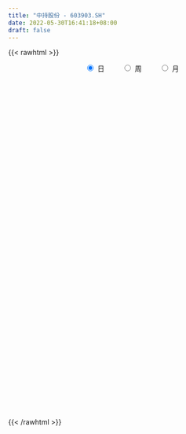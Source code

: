 ```yaml
---
title: "中持股份 - 603903.SH"
date: 2022-05-30T16:41:18+08:00
draft: false
---
```

{{< rawhtml >}}
    <div style="text-align: center">
        <label style="padding: 1rem;"><input style="margin-right: .5rem" type="radio" name="period" value="D" checked onclick="period_change(this)">日</label>
        <label style="padding: 1rem;"><input style="margin-right: .5rem" type="radio" name="period" value="W" onclick="period_change(this)">周</label>
        <label style="padding: 1rem;"><input style="margin-right: .5rem" type="radio" name="period" value="M" onclick="period_change(this)">月</label>
    </div>
    <div id="chart" style="height: 700px;"></div> 
    <script type="text/javascript">
        const D_v = [9207.53,13089.96,6732.33,6945.72,11305.67,10098.74,12946.87,13214.88,11393.89,10295.08,6725.56,8098.32,8955.12,5440.34,44158.42,10919.88,8727.43,13179.09,12297.67,6851.76,7159.1,9607.8,7429.43,8977.08,11947.17,9399.62,8538.52,10993.93,10148.32,9761.52,11796.42,9388.76,9438.44,7916.2,11399.64,10223.96,13930.6,10662.76,14851.08,11914.76,9388.82,11282.74,8836.2,7565.16,17863.66,8911.76,9981.0,10143.28,10356.16,13627.55,9389.44,9061.74,13383.16,9182.84,8426.96,8204.16,9191.19,7994.68,11749.28,25473.06,13537.83,23808.8,13767.44,22604.83,15371.6,12396.44,17949.54,12833.54,15647.27,27785.44,21610.04,16916.47,16921.2,33739.65,31180.46,18868.6,15770.68,12175.36,19235.43,13009.76,13412.84,19903.8,32280.8,25845.92,22219.29,13849.0,15881.27,15413.16,93731.75,42487.91,33180.48,25452.36,28400.52,16451.29,33814.87,26255.12,24136.32,17953.28,13937.33,16875.64,11173.37,9135.32,13061.4,8473.14,18727.84,11367.56,18934.6,32994.38,16471.67,8582.48,11395.08,14351.32,9199.12,6962.96,8184.4,25689.93,16126.67,14211.64,67024.04,90483.59,55187.4,36855.6,32384.72,24838.03,20349.96,16861.08,30221.0,22535.39,42130.06,31335.91,19952.3,57061.32,32698.72,34330.02,19505.84,21667.64,25907.48,11012.92,16043.0,12867.9,13681.0,21377.76,18273.88,38818.24,38001.2,95052.84,59715.16,33220.57,24625.0,32923.75,41366.1,25519.04,14510.27,15294.53,16037.99,34809.07,23084.08,37263.61,36196.37,135490.91,74955.48,43774.91,40685.42,53362.73,34818.84,37253.65,31367.37,55124.88,33122.72,34235.87,36033.6,36722.2,29082.16,21436.98,33840.76,85180.43,75716.3,84720.28,50561.13,58682.8,67698.43,45358.48,74171.8,46435.63,37004.04,54593.27,37246.21,69483.12,43836.44,27976.79,21813.6,33676.76,26063.8,19375.04,28661.64,22822.0,36937.92,42206.23,39569.88,33391.92,32896.32,31259.52,30070.68,20451.96,20648.6,18802.0,13660.2,12019.6,15955.0,17924.6,19013.4,15081.68,18689.12,19566.96,23042.92,15424.96,13480.72,15885.52,12957.46,13549.2,10763.52,14043.44,9582.96,8228.2,9514.04,12260.96,11897.24,23842.76,16019.36,29215.04,18412.36,37923.86,19626.16,17386.0,20522.0,18377.24,21725.77,12730.8,10782.92,11003.4,11711.0,13958.72,9494.6,9756.53,13239.91,35651.61,13094.96,11135.56,29602.28,24131.33]
const D_histogram = [0.0,-0.0139441595,-0.0238230975,-0.0267783327,-0.0264479451,-0.0221070839,-0.0078354021,-0.011509789,-0.001503374,0.0045207648,0.0039192582,0.0048928239,0.0004479508,-0.0008176323,-0.0272724329,-0.0439879789,-0.0491873069,-0.0448820611,-0.0505824696,-0.0507358992,-0.0441235535,-0.0347802041,-0.0241356373,-0.0106449271,0.0071184851,0.0113984013,0.0139520544,0.0101845488,0.0057436515,0.0126258638,0.022386568,0.0212634034,0.0299214477,0.0365299787,0.0439769316,0.0386952445,0.037749529,0.0388468771,0.0436314196,0.039527763,0.0318927138,0.0172663951,0.0047290561,0.0030819714,0.0140835955,0.0177262999,0.0095052744,0.0044684145,-0.0085296423,-0.0309222158,-0.0426425172,-0.05206747,-0.0460392894,-0.0375564015,-0.0310849222,-0.0293334349,-0.0299271294,-0.0204042266,-0.0037167843,0.0197858239,0.0354339016,0.0318561433,0.0418700144,0.0368081226,0.0416237934,0.0401578584,0.0347400536,0.0385373035,0.0427180655,0.0544807996,0.0574914395,0.0572802855,0.0485485228,0.0577976481,0.0642985494,0.05901693,0.054788911,0.0468507966,0.042002026,0.038609869,0.0374968653,0.0186399741,0.0291745347,0.0102872828,0.000729082,-0.0114169285,-0.0257985457,-0.0324723934,0.0126955994,0.0190372599,0.0019438507,0.0042386133,-0.0254786376,-0.0391829614,-0.027364921,-0.0352068232,-0.0567943976,-0.0768019178,-0.0831080368,-0.0943462717,-0.1002135807,-0.0970731032,-0.0978027489,-0.0898479487,-0.0964456037,-0.093729831,-0.083828965,-0.0940032905,-0.1000583337,-0.0921370192,-0.0782135505,-0.0751195605,-0.0615734882,-0.040769669,-0.0234344259,0.011293103,0.0301866772,0.0483074275,0.1223196622,0.1512619416,0.1711531166,0.1686221746,0.1594439558,0.1353680822,0.1137572159,0.0932886167,0.0833308155,0.0630622863,0.0672442725,0.0678717558,0.0545965787,0.0682786687,0.0724571273,0.0619984113,0.0376669411,0.0045535892,-0.0163841819,-0.0342991891,-0.0416441579,-0.042522257,-0.0423949825,-0.0338894848,-0.0294357834,-0.0079045738,0.0085417389,0.0528281574,0.0553245208,0.0422197308,0.0263089539,-0.0014354582,0.0044276675,-0.0053381677,-0.017355882,-0.0192664815,-0.0146980683,0.0045742835,0.0039622928,0.0164372977,0.0179164311,0.0685447356,0.0890944676,0.0958929843,0.085839437,0.0502384812,0.0361145537,0.0042012669,-0.0027371356,-0.0096062194,-0.0128589892,-0.0308760688,-0.0947846955,-0.100289886,-0.1344039557,-0.1422352089,-0.1047784197,-0.0310880489,0.0353554716,0.0675279032,0.064892259,0.0717005046,0.0883749146,0.0833543019,0.0858687059,0.0915020378,0.0788029172,0.0353159958,0.00727805,-0.0421705785,-0.0564019962,-0.0706597212,-0.0725382945,-0.0510778086,-0.0402481423,-0.0480448225,-0.0708269771,-0.0914352032,-0.1125830196,-0.0944132397,-0.1078586225,-0.1516562955,-0.2214092439,-0.2464715339,-0.2435615498,-0.2150583867,-0.1734324661,-0.1349409168,-0.1103349899,-0.099937946,-0.0802568838,-0.0524146877,-0.0463243867,-0.0189817181,0.0062515521,0.0262729675,0.0585108486,0.0576536779,0.0449011726,0.0144100679,0.0139332548,0.0048204614,0.0099068229,-0.0095814606,-0.0089676711,-0.0008714414,-0.0019095041,-0.0207393514,-0.0356464976,-0.091266456,-0.1392864095,-0.1139758863,-0.0992916537,-0.0847912972,-0.07416395,-0.0720957881,-0.0376840318,-0.0064159744,0.0135990539,0.0363296886,0.0543826194,0.0677951661,0.0729743465,0.0846805443,0.0939274979,0.1041251078,0.1237193224,0.1127942893,0.1092212524,0.1095564949,0.1120740957,0.1296120262]
const D_fast = [0.0,-0.0174301994,-0.0332649118,-0.0429147302,-0.0491963289,-0.0503822386,-0.0380694074,-0.0446212415,-0.03499067,-0.02783634,-0.027458032,-0.0252612604,-0.0295941458,-0.0310641369,-0.0643370458,-0.0920495865,-0.1095457412,-0.1164610108,-0.1348070366,-0.1476444411,-0.1520629837,-0.1514146853,-0.1468040278,-0.1359745494,-0.1164315159,-0.1093019995,-0.1032603327,-0.1044817011,-0.1074866855,-0.0974480073,-0.0820906611,-0.0778979749,-0.0617595686,-0.0460185429,-0.0275773571,-0.0231852331,-0.0146935663,-0.003884499,0.0118078985,0.0175861825,0.0179243118,0.0076145919,-0.0037404831,-0.0046170749,0.0099054481,0.0179797274,0.0121350205,0.0082152642,-0.0069152031,-0.0370383305,-0.0594192613,-0.0818610816,-0.0873427234,-0.0882489359,-0.0895486871,-0.0951305585,-0.1032060354,-0.0987841893,-0.083025943,-0.0545768789,-0.0300703258,-0.0256840482,-0.0052026736,-0.0010625347,0.0141590844,0.0227326141,0.0259998227,0.0394313984,0.0542916768,0.0796746109,0.0970581106,0.111167028,0.114572396,0.1382709334,0.1608464719,0.1703190851,0.1797882939,0.1835628786,0.1892146145,0.1954749247,0.2037361373,0.1895392396,0.2073674339,0.1910520028,0.1816760724,0.1666758298,0.1458445762,0.1310526302,0.1793945228,0.1904954983,0.1738880517,0.1772424676,0.1411555574,0.1176554932,0.1226323034,0.1059886953,0.0702025216,0.0309945219,0.0039113938,-0.0309134091,-0.0618341133,-0.0829619116,-0.1081422446,-0.1226494314,-0.1533584875,-0.1740751725,-0.1851315478,-0.2188066959,-0.2498763225,-0.2649892628,-0.2706191817,-0.2863050819,-0.2881523816,-0.2775409797,-0.2660643431,-0.2285135384,-0.2020732949,-0.1718756878,-0.0672835375,-0.0005257727,0.0621536815,0.1017782831,0.1324610533,0.1422272002,0.1490556379,0.1519091928,0.1627840955,0.1582811379,0.1792741923,0.1968696145,0.1972435821,0.2279953393,0.2502880797,0.2553289665,0.2404142315,0.208439277,0.1834054604,0.1569156559,0.1391596477,0.1276509843,0.1171795132,0.1172126397,0.1143073953,0.1338624614,0.1524442088,0.2099376667,0.2262651602,0.2237153029,0.2143817645,0.1862784879,0.1932485305,0.1821481533,0.1657914686,0.1590642487,0.1599581448,0.1803740675,0.18075265,0.1973369793,0.2032952205,0.2710597089,0.3138830578,0.3446548206,0.3560611325,0.333019797,0.327924508,0.2970615378,0.2894388514,0.2801682127,0.2737006957,0.2479645989,0.1603597983,0.1297821363,0.0620670776,0.0186770222,0.0299392065,0.095857565,0.1711399535,0.2201943609,0.2337817814,0.2585151532,0.2972832918,0.3131012546,0.3370828351,0.3655916764,0.3725932851,0.3379353627,0.3117169294,0.2517256562,0.2233937395,0.1914710841,0.1714579372,0.180148971,0.1809166017,0.1611087159,0.120619817,0.0771527901,0.0278592188,0.0224256888,-0.0179843496,-0.0996960965,-0.2248013558,-0.3114815293,-0.3694619327,-0.3947233663,-0.3964555622,-0.3916992421,-0.3946770626,-0.4092645053,-0.4096476641,-0.3949091399,-0.4003999355,-0.3778026964,-0.3510065382,-0.324416881,-0.2775512877,-0.2639950389,-0.265522251,-0.2924108388,-0.2894043382,-0.2973120162,-0.289748949,-0.3116325977,-0.3132607259,-0.3053823566,-0.3068977954,-0.3309124805,-0.3547312511,-0.4331678235,-0.5160093794,-0.5191928277,-0.5293315085,-0.5360289763,-0.5439426166,-0.5598984018,-0.5349076534,-0.5052435896,-0.4818287978,-0.450015741,-0.4183671553,-0.3880058172,-0.36458305,-0.3317067163,-0.2989778882,-0.2627490014,-0.2122249561,-0.1949514169,-0.1712191407,-0.1434947745,-0.1129586497,-0.0630177127]
const D_slow = [0.0,-0.0034860399,-0.0094418143,-0.0161363975,-0.0227483837,-0.0282751547,-0.0302340053,-0.0331114525,-0.033487296,-0.0323571048,-0.0313772902,-0.0301540843,-0.0300420966,-0.0302465047,-0.0370646129,-0.0480616076,-0.0603584343,-0.0715789496,-0.084224567,-0.0969085418,-0.1079394302,-0.1166344812,-0.1226683905,-0.1253296223,-0.123550001,-0.1207004007,-0.1172123871,-0.1146662499,-0.113230337,-0.1100738711,-0.1044772291,-0.0991613783,-0.0916810163,-0.0825485216,-0.0715542887,-0.0618804776,-0.0524430953,-0.0427313761,-0.0318235212,-0.0219415804,-0.013968402,-0.0096518032,-0.0084695392,-0.0076990463,-0.0041781474,0.0002534275,0.0026297461,0.0037468498,0.0016144392,-0.0061161148,-0.0167767441,-0.0297936116,-0.0413034339,-0.0506925343,-0.0584637649,-0.0657971236,-0.073278906,-0.0783799626,-0.0793091587,-0.0743627027,-0.0655042273,-0.0575401915,-0.0470726879,-0.0378706573,-0.027464709,-0.0174252443,-0.0087402309,0.0008940949,0.0115736113,0.0251938112,0.0395666711,0.0538867425,0.0660238732,0.0804732852,0.0965479226,0.1113021551,0.1249993828,0.136712082,0.1472125885,0.1568650557,0.166239272,0.1708992656,0.1781928992,0.1807647199,0.1809469904,0.1780927583,0.1716431219,0.1635250235,0.1666989234,0.1714582384,0.171944201,0.1730038544,0.166634195,0.1568384546,0.1499972244,0.1411955186,0.1269969192,0.1077964397,0.0870194305,0.0634328626,0.0383794674,0.0141111916,-0.0103394956,-0.0328014828,-0.0569128837,-0.0803453415,-0.1013025827,-0.1248034054,-0.1498179888,-0.1728522436,-0.1924056312,-0.2111855214,-0.2265788934,-0.2367713107,-0.2426299171,-0.2398066414,-0.2322599721,-0.2201831152,-0.1896031997,-0.1517877143,-0.1089994351,-0.0668438915,-0.0269829025,0.006859118,0.035298422,0.0586205762,0.07945328,0.0952188516,0.1120299197,0.1289978587,0.1426470034,0.1597166705,0.1778309524,0.1933305552,0.2027472905,0.2038856878,0.1997896423,0.191214845,0.1808038055,0.1701732413,0.1595744957,0.1511021245,0.1437431786,0.1417670352,0.1439024699,0.1571095093,0.1709406394,0.1814955721,0.1880728106,0.1877139461,0.188820863,0.187486321,0.1831473505,0.1783307302,0.1746562131,0.175799784,0.1767903572,0.1808996816,0.1853787894,0.2025149733,0.2247885902,0.2487618363,0.2702216955,0.2827813158,0.2918099542,0.292860271,0.2921759871,0.2897744322,0.2865596849,0.2788406677,0.2551444938,0.2300720223,0.1964710334,0.1609122312,0.1347176262,0.126945614,0.1357844819,0.1526664577,0.1688895224,0.1868146486,0.2089083772,0.2297469527,0.2512141292,0.2740896386,0.2937903679,0.3026193669,0.3044388794,0.2938962347,0.2797957357,0.2621308054,0.2439962317,0.2312267796,0.221164744,0.2091535384,0.1914467941,0.1685879933,0.1404422384,0.1168389285,0.0898742729,0.051960199,-0.003392112,-0.0650099954,-0.1259003829,-0.1796649796,-0.2230230961,-0.2567583253,-0.2843420728,-0.3093265593,-0.3293907802,-0.3424944522,-0.3540755488,-0.3588209783,-0.3572580903,-0.3506898484,-0.3360621363,-0.3216487168,-0.3104234237,-0.3068209067,-0.303337593,-0.3021324776,-0.2996557719,-0.3020511371,-0.3042930548,-0.3045109152,-0.3049882912,-0.3101731291,-0.3190847535,-0.3419013675,-0.3767229699,-0.4052169414,-0.4300398548,-0.4512376791,-0.4697786666,-0.4878026137,-0.4972236216,-0.4988276152,-0.4954278517,-0.4863454296,-0.4727497747,-0.4558009832,-0.4375573966,-0.4163872605,-0.3929053861,-0.3668741091,-0.3359442785,-0.3077457062,-0.2804403931,-0.2530512694,-0.2250327454,-0.1926297389]
const D_data = [['2021-05-19', 10.3668, 10.4165, 10.2973, 10.5356],['2021-05-20', 10.4165, 10.198, 10.1384, 10.4165],['2021-05-21', 10.2079, 10.1682, 10.1484, 10.2675],['2021-05-24', 10.2179, 10.198, 10.1682, 10.2874],['2021-05-25', 10.2576, 10.2079, 10.1484, 10.2576],['2021-05-26', 10.2874, 10.2477, 10.198, 10.2973],['2021-05-27', 10.2278, 10.4065, 10.2278, 10.4065],['2021-05-28', 10.4065, 10.198, 10.1881, 10.4363],['2021-05-31', 10.2477, 10.3767, 10.1682, 10.4065],['2021-06-01', 10.3767, 10.3668, 10.2874, 10.3966],['2021-06-02', 10.4065, 10.2973, 10.2874, 10.4065],['2021-06-03', 10.2774, 10.3172, 10.2774, 10.4165],['2021-06-04', 10.2973, 10.2377, 10.198, 10.3172],['2021-06-07', 10.2278, 10.2576, 10.1781, 10.2774],['2021-06-08', 10.0987, 9.8505, 9.7015, 10.1682],['2021-06-09', 9.8306, 9.8207, 9.7313, 9.8902],['2021-06-10', 9.8703, 9.8604, 9.8207, 9.9001],['2021-06-11', 9.8703, 9.9299, 9.8306, 9.9696],['2021-06-15', 9.9895, 9.7512, 9.7114, 9.9895],['2021-06-16', 9.7809, 9.7512, 9.6916, 9.8107],['2021-06-17', 9.7512, 9.8008, 9.7512, 9.9001],['2021-06-18', 9.8107, 9.8306, 9.7412, 9.8505],['2021-06-21', 9.8306, 9.8604, 9.7512, 9.8703],['2021-06-22', 9.8306, 9.9299, 9.8207, 9.9498],['2021-06-23', 9.9696, 10.0491, 9.9398, 10.0987],['2021-06-24', 10.0491, 9.9299, 9.9001, 10.0491],['2021-06-25', 9.9398, 9.92, 9.8802, 9.9795],['2021-06-28', 9.9498, 9.8306, 9.8207, 9.9795],['2021-06-29', 9.91, 9.79, 9.79, 9.93],['2021-06-30', 9.8, 9.93, 9.72, 9.97],['2021-07-01', 9.98, 10.01, 9.86, 10.05],['2021-07-02', 10.09, 9.9, 9.89, 10.09],['2021-07-05', 9.99, 10.05, 9.91, 10.05],['2021-07-06', 9.97, 10.08, 9.97, 10.09],['2021-07-07', 10.01, 10.15, 10.01, 10.16],['2021-07-08', 10.15, 10.02, 10.02, 10.21],['2021-07-09', 9.94, 10.08, 9.94, 10.1],['2021-07-12', 10.13, 10.13, 10.08, 10.27],['2021-07-13', 10.11, 10.22, 10.09, 10.25],['2021-07-14', 10.14, 10.14, 10.1, 10.28],['2021-07-15', 10.24, 10.09, 10.04, 10.24],['2021-07-16', 10.14, 9.96, 9.94, 10.14],['2021-07-19', 10.02, 9.92, 9.86, 10.02],['2021-07-20', 9.86, 10.02, 9.85, 10.06],['2021-07-21', 10.09, 10.21, 10.05, 10.24],['2021-07-22', 10.21, 10.17, 10.09, 10.21],['2021-07-23', 10.14, 10.02, 10.02, 10.18],['2021-07-26', 10.01, 10.03, 9.86, 10.14],['2021-07-27', 9.95, 9.88, 9.86, 10.07],['2021-07-28', 9.82, 9.65, 9.44, 9.89],['2021-07-29', 9.63, 9.66, 9.63, 9.76],['2021-07-30', 9.6, 9.59, 9.52, 9.69],['2021-08-02', 9.6, 9.73, 9.52, 9.79],['2021-08-03', 9.85, 9.76, 9.73, 9.89],['2021-08-04', 9.7, 9.74, 9.7, 9.81],['2021-08-05', 9.75, 9.67, 9.65, 9.77],['2021-08-06', 9.66, 9.61, 9.54, 9.71],['2021-08-09', 9.55, 9.73, 9.55, 9.75],['2021-08-10', 9.73, 9.87, 9.72, 9.87],['2021-08-11', 9.97, 10.06, 9.96, 10.19],['2021-08-12', 10.12, 10.08, 10.01, 10.15],['2021-08-13', 10.02, 9.89, 9.82, 10.11],['2021-08-16', 9.88, 10.1, 9.81, 10.12],['2021-08-17', 10.1, 9.95, 9.9, 10.17],['2021-08-18', 9.95, 10.1, 9.93, 10.1],['2021-08-19', 10.1, 10.06, 10.03, 10.19],['2021-08-20', 9.96, 10.02, 9.9, 10.14],['2021-08-23', 10.01, 10.16, 10.01, 10.22],['2021-08-24', 10.19, 10.22, 10.14, 10.26],['2021-08-25', 10.25, 10.4, 10.13, 10.43],['2021-08-26', 10.5, 10.38, 10.32, 10.51],['2021-08-27', 10.48, 10.4, 10.32, 10.48],['2021-08-30', 10.4, 10.32, 10.26, 10.44],['2021-08-31', 10.48, 10.6, 10.4, 10.68],['2021-09-01', 10.63, 10.67, 10.49, 10.75],['2021-09-02', 10.63, 10.59, 10.53, 10.69],['2021-09-03', 10.59, 10.64, 10.56, 10.78],['2021-09-06', 10.59, 10.62, 10.52, 10.75],['2021-09-07', 10.59, 10.68, 10.57, 10.76],['2021-09-08', 10.75, 10.73, 10.65, 10.75],['2021-09-09', 10.71, 10.8, 10.69, 10.82],['2021-09-10', 10.83, 10.57, 10.57, 10.89],['2021-09-13', 10.64, 10.96, 10.57, 11.0],['2021-09-14', 10.86, 10.61, 10.61, 10.97],['2021-09-15', 10.61, 10.68, 10.5, 10.76],['2021-09-16', 10.73, 10.61, 10.59, 10.85],['2021-09-17', 10.55, 10.52, 10.41, 10.69],['2021-09-22', 10.38, 10.56, 10.38, 10.57],['2021-09-23', 10.57, 11.33, 10.57, 11.5],['2021-09-24', 11.27, 11.02, 10.91, 11.33],['2021-09-27', 11.02, 10.73, 10.63, 11.2],['2021-09-28', 10.7, 10.96, 10.64, 11.02],['2021-09-29', 10.83, 10.5, 10.5, 10.9],['2021-09-30', 10.51, 10.58, 10.51, 10.7],['2021-10-08', 10.71, 10.89, 10.71, 11.1],['2021-10-11', 10.83, 10.65, 10.55, 10.93],['2021-10-12', 10.57, 10.38, 10.25, 10.66],['2021-10-13', 10.39, 10.25, 10.14, 10.43],['2021-10-14', 10.25, 10.3, 10.09, 10.4],['2021-10-15', 10.33, 10.13, 10.1, 10.36],['2021-10-18', 10.1, 10.08, 9.93, 10.13],['2021-10-19', 10.02, 10.11, 9.98, 10.12],['2021-10-20', 10.11, 9.99, 9.96, 10.15],['2021-10-21', 10.07, 10.04, 9.93, 10.07],['2021-10-22', 9.97, 9.78, 9.78, 10.01],['2021-10-25', 9.89, 9.8, 9.75, 9.92],['2021-10-26', 9.73, 9.84, 9.67, 9.87],['2021-10-27', 9.76, 9.5, 9.45, 9.78],['2021-10-28', 9.33, 9.41, 9.33, 9.58],['2021-10-29', 9.48, 9.49, 9.41, 9.57],['2021-11-01', 9.5, 9.53, 9.5, 9.62],['2021-11-02', 9.58, 9.35, 9.26, 9.58],['2021-11-03', 9.35, 9.44, 9.35, 9.5],['2021-11-04', 9.5, 9.55, 9.44, 9.55],['2021-11-05', 9.53, 9.55, 9.5, 9.63],['2021-11-08', 9.58, 9.87, 9.58, 10.09],['2021-11-09', 9.91, 9.8, 9.8, 9.99],['2021-11-10', 9.78, 9.89, 9.74, 9.9],['2021-11-11', 10.1, 10.88, 10.01, 10.88],['2021-11-12', 10.41, 10.68, 10.31, 10.82],['2021-11-15', 10.46, 10.81, 10.42, 10.83],['2021-11-16', 10.83, 10.7, 10.57, 10.83],['2021-11-17', 10.58, 10.71, 10.49, 10.78],['2021-11-18', 10.69, 10.55, 10.52, 10.8],['2021-11-19', 10.56, 10.56, 10.44, 10.62],['2021-11-22', 10.57, 10.55, 10.41, 10.59],['2021-11-23', 10.56, 10.68, 10.4, 10.79],['2021-11-24', 10.77, 10.54, 10.45, 10.77],['2021-11-25', 10.48, 10.87, 10.47, 10.91],['2021-11-26', 10.77, 10.91, 10.65, 10.94],['2021-11-29', 10.78, 10.77, 10.61, 10.91],['2021-11-30', 10.89, 11.18, 10.81, 11.2],['2021-12-01', 11.17, 11.19, 11.02, 11.27],['2021-12-02', 11.1, 11.07, 10.88, 11.18],['2021-12-03', 11.1, 10.87, 10.86, 11.12],['2021-12-06', 10.88, 10.65, 10.6, 10.94],['2021-12-07', 10.65, 10.68, 10.56, 10.85],['2021-12-08', 10.73, 10.62, 10.59, 10.77],['2021-12-09', 10.68, 10.68, 10.63, 10.82],['2021-12-10', 10.62, 10.73, 10.6, 10.73],['2021-12-13', 10.73, 10.73, 10.69, 10.81],['2021-12-14', 10.73, 10.85, 10.61, 10.9],['2021-12-15', 10.81, 10.83, 10.77, 10.94],['2021-12-16', 10.83, 11.12, 10.81, 11.25],['2021-12-17', 11.1, 11.18, 10.93, 11.36],['2021-12-20', 11.18, 11.74, 11.07, 11.79],['2021-12-21', 11.63, 11.41, 11.3, 11.66],['2021-12-22', 11.42, 11.25, 11.22, 11.43],['2021-12-23', 11.2, 11.19, 11.09, 11.31],['2021-12-24', 11.21, 10.96, 10.96, 11.4],['2021-12-27', 10.93, 11.35, 10.87, 11.42],['2021-12-28', 11.45, 11.17, 11.1, 11.5],['2021-12-29', 11.1, 11.1, 11.04, 11.23],['2021-12-30', 11.2, 11.2, 11.05, 11.27],['2021-12-31', 11.22, 11.3, 11.14, 11.35],['2022-01-04', 11.39, 11.57, 11.3, 11.6],['2022-01-05', 11.63, 11.4, 11.3, 11.68],['2022-01-06', 11.38, 11.63, 11.28, 11.79],['2022-01-07', 11.73, 11.57, 11.52, 11.84],['2022-01-10', 11.7, 12.39, 11.7, 12.73],['2022-01-11', 12.31, 12.3, 12.16, 12.55],['2022-01-12', 12.23, 12.31, 12.2, 12.46],['2022-01-13', 12.21, 12.2, 12.14, 12.72],['2022-01-14', 12.16, 11.85, 11.82, 12.3],['2022-01-17', 11.9, 12.06, 11.82, 12.25],['2022-01-18', 12.23, 11.77, 11.69, 12.3],['2022-01-19', 11.83, 12.02, 11.8, 12.18],['2022-01-20', 11.92, 12.02, 11.84, 12.34],['2022-01-21', 12.04, 12.07, 11.65, 12.14],['2022-01-24', 12.06, 11.85, 11.56, 12.08],['2022-01-25', 11.71, 11.04, 11.04, 11.75],['2022-01-26', 11.1, 11.54, 11.04, 11.64],['2022-01-27', 11.62, 11.01, 10.94, 11.62],['2022-01-28', 11.06, 11.14, 10.98, 11.47],['2022-02-07', 11.36, 11.71, 11.21, 11.95],['2022-02-08', 11.72, 12.43, 11.65, 12.88],['2022-02-09', 12.43, 12.74, 12.28, 13.1],['2022-02-10', 12.98, 12.64, 12.49, 13.14],['2022-02-11', 12.69, 12.36, 12.3, 12.71],['2022-02-14', 12.5, 12.57, 12.39, 12.82],['2022-02-15', 12.71, 12.85, 12.44, 13.11],['2022-02-16', 12.9, 12.71, 12.51, 12.96],['2022-02-17', 12.82, 12.9, 12.69, 13.29],['2022-02-18', 12.65, 13.07, 12.58, 13.09],['2022-02-21', 12.98, 12.93, 12.76, 13.02],['2022-02-22', 12.76, 12.48, 12.41, 12.81],['2022-02-23', 12.56, 12.54, 12.29, 12.67],['2022-02-24', 12.69, 12.09, 11.99, 12.93],['2022-02-25', 12.17, 12.36, 12.1, 12.46],['2022-02-28', 12.47, 12.27, 11.92, 12.48],['2022-03-01', 12.32, 12.36, 12.2, 12.44],['2022-03-02', 12.36, 12.69, 12.12, 12.73],['2022-03-03', 12.63, 12.64, 12.5, 12.75],['2022-03-04', 12.62, 12.41, 12.37, 12.62],['2022-03-07', 12.34, 12.12, 12.01, 12.53],['2022-03-08', 12.02, 11.99, 11.89, 12.24],['2022-03-09', 12.04, 11.81, 11.32, 12.15],['2022-03-10', 11.91, 12.23, 11.85, 12.42],['2022-03-11', 12.15, 11.78, 11.51, 12.15],['2022-03-14', 11.7, 11.15, 11.13, 11.7],['2022-03-15', 11.05, 10.37, 10.34, 11.22],['2022-03-16', 10.5, 10.48, 10.03, 10.67],['2022-03-17', 10.58, 10.56, 10.41, 10.73],['2022-03-18', 10.45, 10.76, 10.44, 10.85],['2022-03-21', 10.76, 10.93, 10.72, 10.97],['2022-03-22', 11.02, 10.95, 10.78, 11.04],['2022-03-23', 10.97, 10.81, 10.78, 11.0],['2022-03-24', 10.78, 10.6, 10.6, 10.82],['2022-03-25', 10.6, 10.68, 10.57, 10.88],['2022-03-28', 10.76, 10.81, 10.5, 10.99],['2022-03-29', 10.92, 10.54, 10.5, 10.96],['2022-03-30', 10.6, 10.82, 10.6, 10.82],['2022-03-31', 10.81, 10.88, 10.75, 10.99],['2022-04-01', 10.96, 10.9, 10.74, 10.96],['2022-04-06', 10.8, 11.18, 10.75, 11.2],['2022-04-07', 11.12, 10.85, 10.83, 11.15],['2022-04-08', 10.92, 10.66, 10.62, 10.94],['2022-04-11', 10.61, 10.3, 10.29, 10.72],['2022-04-12', 10.33, 10.56, 10.22, 10.6],['2022-04-13', 10.57, 10.39, 10.34, 10.58],['2022-04-14', 10.39, 10.52, 10.39, 10.58],['2022-04-15', 10.51, 10.13, 10.13, 10.52],['2022-04-18', 10.1, 10.28, 9.95, 10.3],['2022-04-19', 10.21, 10.35, 10.2, 10.45],['2022-04-20', 10.4, 10.21, 10.14, 10.43],['2022-04-21', 10.21, 9.88, 9.8, 10.23],['2022-04-22', 9.8, 9.77, 9.66, 9.94],['2022-04-25', 9.65, 8.97, 8.96, 9.85],['2022-04-26', 9.2, 8.64, 8.6, 9.2],['2022-04-27', 8.48, 9.34, 8.48, 9.45],['2022-04-28', 9.34, 9.17, 9.1, 9.51],['2022-04-29', 9.01, 9.11, 8.83, 9.17],['2022-05-05', 9.09, 9.0, 8.88, 9.14],['2022-05-06', 8.77, 8.8, 8.67, 8.88],['2022-05-09', 8.85, 9.19, 8.71, 9.24],['2022-05-10', 9.09, 9.24, 8.96, 9.24],['2022-05-11', 9.28, 9.17, 9.16, 9.38],['2022-05-12', 9.0, 9.27, 9.0, 9.34],['2022-05-13', 9.28, 9.29, 9.22, 9.48],['2022-05-16', 9.28, 9.3, 9.21, 9.45],['2022-05-17', 9.29, 9.24, 9.1, 9.39],['2022-05-18', 9.29, 9.37, 9.01, 9.48],['2022-05-19', 9.25, 9.41, 9.2, 9.44],['2022-05-20', 9.48, 9.5, 9.39, 9.59],['2022-05-23', 9.54, 9.74, 9.48, 9.78],['2022-05-24', 9.75, 9.43, 9.42, 9.85],['2022-05-25', 9.46, 9.53, 9.45, 9.63],['2022-05-26', 9.53, 9.62, 9.43, 9.63],['2022-05-27', 9.88, 9.71, 9.64, 10.23],['2022-05-30', 9.81, 10.02, 9.73, 10.02]]
const W_v = [126357.14,135347.08,223810.68,251592.09,260747.01,174906.79,301541.37,221987.45,224903.67,172356.63,83360.63,107630.2,296426.8199999999,157493.48,103612.49,84028.48,95399.33,63852.65,88188.83,55846.37,59250.01,45935.49,141061.91,129251.7,79812.91,64090.49,55808.02,61664.46,44090.76,45551.27,57406.53,96779.98,144041.5,93955.51,64844.31,126886.01,63701.84,117228.82,49714.37,43429.2,36882.16,63862.15,62786.84,259512.16,96956.06,42015.41,47085.54,35776.49,32787.48,51578.77,48627.98,47927.19,118274.63,50386.17,38273.91,41486.09,36223.72,32467.0,23308.88,21486.45,24054.99,23509.98,47088.98,49470.0,72139.44,53950.53,45640.14,103963.95,148114.43,50942.54,95250.27,178320.75,162524.03,63862.15,42960.88,65743.27,69026.12,78839.49,75139.64,77581.43,104513.71,145396.19,176277.27,153596.66,184306.78,128788.71,135036.46,87378.58,160650.35,112675.14,32267.32,56248.05,55466.82,33323.43,40152.58,57171.9,56587.13,89537.67,113230.02,595989.49,167260.79,119050.65,84360.66,72107.61,122499.16,85639.15,95719.0,81089.88,154920.84,223718.69,243332.18,186653.58,15422.6,95047.8,211547.93,154538.6,87425.95,52773.9,52142.83,45482.38,54709.66,55326.87,52729.61,84234.16,74512.48,59258.56,100839.63,167249.7,62879.06,104093.86,86826.78,109183.8,160618.86,184591.28,128483.06,97358.86,72383.58,51089.71,50036.2,127344.8,219543.54,243403.7,229656.06,246218.76,238714.34,180107.55,163127.13,221944.0,372265.97,223709.33,217568.47,343583.53,472438.0,345625.7,158996.14,265722.79,200533.69,133327.72,239786.38,148135.29,128287.48,71554.05,67448.08,29870.14,11740.96,76759.47,68535.65,57388.48,62117.76,133220.73,101549.6,109313.72,165543.72,117134.72,66626.04,109377.04,84579.17,115343.52,102036.02,76192.73,50200.76,47953.72,29012.73,27634.8,64166.74,113458.6,72366.37,116935.49,242866.1,293071.14,94504.71,87729.06,84306.05,59638.68,29263.13,71091.5,49358.06,54511.88,45467.97,82425.16,35916.33,46291.82,52088.95,52908.84,58100.16,53157.78,52578.17,48388.31,82563.65,82089.85,94792.76,116480.59,77737.19,110076.28,151632.82,103484.65,33814.87,99157.69,60571.07,88350.69,50092.88,213535.87,169615.71,143083.44,163548.2,87498.94,130152.08,245537.32,112727.93,131353.13,348269.45,191687.46,157510.81,330018.9,292347.14,242163.08,128905.99,170197.67,148070.4,81085.4,90275.76,51948.6,67199.14,51483.4,125413.38,37012.16,84138.73,55924.25,102724.32,24131.33]
const W_histogram = [0.0,-0.0230317949,0.124695657,0.1756499254,0.3218597527,0.3293714443,0.4372142408,0.4288702688,0.4568906951,0.2979008627,0.1956928973,0.2312383308,0.1603983543,0.1004395935,-0.0566283498,-0.134084291,-0.326181209,-0.4344022483,-0.4737965007,-0.5446363811,-0.532347359,-0.525925578,-0.428909305,-0.3243246667,-0.2462877697,-0.2060144961,-0.1827369313,-0.3775636786,-0.6420394447,-0.7112379415,-0.602892843,-0.4892913473,-0.2774371651,-0.1808142542,-0.2154417417,-0.052695749,0.0257463005,0.0519702354,0.0676480683,0.0798942971,0.1195555716,0.1810875532,0.2466075035,0.31076432,0.19444562,0.1079792673,0.0278284529,-0.0961987985,-0.1097841003,-0.1038808956,-0.0556687531,0.0083139817,0.0730328897,0.0194759683,-0.0092009983,-0.0647170332,-0.0608433427,-0.0634418505,-0.0505687846,-0.0333698587,-0.0152487538,0.0169771091,-0.0896737539,-0.2185369384,-0.2693638795,-0.2484279705,-0.2366314671,-0.1350244215,-0.0633205977,-0.0348296589,0.0453681623,0.1097225069,0.0918550201,0.0700219346,0.0649783633,0.0808426899,0.0856937965,0.132925519,0.1218019463,0.1498084798,0.1928350029,0.2618281404,0.2864109046,0.3023977322,0.3903928166,0.4057250882,0.4315402296,0.3970948598,0.3812885968,0.3046085099,0.1998448491,0.0834726106,-0.015975343,-0.0960367289,-0.1284136595,-0.2023798589,-0.2262096402,-0.1623051545,-0.0416106395,0.0404042058,0.0324551653,0.0333893254,-0.0089266454,-0.0580774697,-0.0695745921,-0.0954854434,-0.079261914,-0.0900508621,-0.0295186358,0.0288633921,0.0913421617,0.0794128403,0.061412491,0.0850574133,0.1261536382,0.1040469946,0.0676069423,0.0469262676,-0.0043810554,-0.0302439997,-0.0405466113,-0.032792931,-0.024424006,0.006941001,0.0271597662,0.058211562,0.0771577863,0.0828418953,0.0571736211,0.0144288599,-0.0255410484,-0.0237424474,-0.036385978,0.0166160776,0.0042371026,-0.0178241609,-0.0186045038,-0.0379740078,-0.0318167808,0.0130769742,0.0726618102,0.1566471802,0.2556785585,0.3687303403,0.3719881383,0.3716852229,0.3412669471,0.2936959176,0.3760718521,0.3223481782,0.2900114079,0.3415536867,0.2892566776,0.1594899713,0.080128684,0.0540858493,0.0044001059,-0.0442039915,-0.0413182865,-0.0790966436,-0.1693472929,-0.2049872713,-0.2572995203,-0.2660297594,-0.254624892,-0.2426532617,-0.2525775504,-0.2637256374,-0.2453097651,-0.1815135317,-0.1467110316,-0.1220560487,-0.0547234036,-0.0755675572,-0.111134529,-0.1645777404,-0.143034728,-0.17288509,-0.1563120549,-0.1384043954,-0.1532389584,-0.1766899937,-0.1563845984,-0.0979573139,-0.0501546463,0.0038048842,0.0334313395,0.0785006768,0.1376766743,0.1674277302,0.1520780205,0.1374381792,0.0958091457,0.0379641141,-0.0137930038,-0.0101883372,-0.0347952449,-0.0452935004,-0.0456633622,-0.0617381163,-0.0733670311,-0.0693901614,-0.0626638607,-0.0416605172,-0.0318599764,-0.0180351009,-0.0336421229,-0.0380837162,-0.0186148064,0.0052899284,0.0466641859,0.0877782648,0.1065904605,0.1114715137,0.1422105727,0.1272328058,0.1319590361,0.0802019316,0.0217378058,-0.03408585,-0.0629142711,-0.004883074,0.0247870075,0.0650633439,0.0848389419,0.0841532732,0.1081394421,0.1033277399,0.1162207142,0.1348026388,0.1563071261,0.1743308031,0.115440296,0.1483734716,0.2042483593,0.1804870079,0.1561468721,0.0889680137,-0.0266313642,-0.106470573,-0.1403227302,-0.17261281,-0.2203448134,-0.2639021117,-0.321103253,-0.3607894708,-0.3355408136,-0.2880199915,-0.2283740721,-0.1573528372]
const W_fast = [0.0,-0.0287897436,0.1501116225,0.2449783723,0.4716531378,0.5615076904,0.7786540471,0.8775276423,1.0197707424,0.9352561256,0.8819713846,0.9753264008,0.9445860129,0.9097371505,0.7385121198,0.6275351057,0.3538928856,0.1370712842,-0.0207720934,-0.227771069,-0.3485688868,-0.4736285003,-0.4838395536,-0.4603360819,-0.4438711274,-0.4551014778,-0.4775081457,-0.7667258127,-1.1917114399,-1.4387194221,-1.4810975344,-1.4898188755,-1.3473239846,-1.2959046372,-1.3843925601,-1.2348205047,-1.14994188,-1.1107253863,-1.0781355363,-1.0459157333,-0.9763655658,-0.869561696,-0.7423898698,-0.6005419733,-0.6682492683,-0.7277208041,-0.8009145054,-0.9489914564,-0.9900227832,-1.0100898024,-0.9757948482,-0.909733618,-0.8267564876,-0.8754444169,-0.9064216331,-0.9781169263,-0.9894540714,-1.0079130418,-1.007682172,-0.9988257108,-0.9845167944,-0.9480466542,-1.0771159557,-1.2606133748,-1.3787812858,-1.4199523694,-1.4673137328,-1.3994627926,-1.3435891182,-1.3238055941,-1.2322657323,-1.140480761,-1.1353844928,-1.1397120947,-1.1285110751,-1.0924360761,-1.0661615204,-0.9856984181,-0.9663715042,-0.9009128507,-0.809677577,-0.6752274043,-0.579041914,-0.4874556534,-0.3018623648,-0.1850988212,-0.0513986223,0.0134297229,0.092945609,0.0924176496,0.0376152011,-0.0578888848,-0.1613306742,-0.2654012422,-0.3298815877,-0.4544427519,-0.5348249432,-0.5114967462,-0.401204891,-0.3090889943,-0.3089242434,-0.299642752,-0.3441903841,-0.4078605758,-0.4367513462,-0.4865335584,-0.4901255075,-0.5234271712,-0.4702746038,-0.4046767278,-0.3193624179,-0.3114385292,-0.3140857558,-0.2691764802,-0.1965418457,-0.1926367406,-0.2121750573,-0.2211241652,-0.2735267521,-0.3069506962,-0.3273899607,-0.3278345131,-0.3255715897,-0.2924713324,-0.2654626256,-0.2198579393,-0.1816222685,-0.1552276857,-0.1666025546,-0.2057401008,-0.2520952712,-0.256232282,-0.2779723072,-0.2208162322,-0.2321359315,-0.2586532352,-0.264084704,-0.2929477101,-0.2947446782,-0.2465816797,-0.1688313911,-0.045684226,0.1172667919,0.3225011588,0.4187559914,0.5113743817,0.5662728427,0.5921257926,0.7685196901,0.7953830607,0.8355491424,0.9724798429,0.9924970032,0.9026027898,0.8432736734,0.830752301,0.7821665842,0.7225114888,0.7150676222,0.6575151043,0.5249276317,0.4380408355,0.3214037065,0.2461660275,0.1939146719,0.1452229867,0.0721543105,-0.0049251858,-0.0478367549,-0.0294189044,-0.0312941622,-0.0371531915,0.0164986027,-0.0232374402,-0.0865880442,-0.1811756907,-0.1953913603,-0.2684629948,-0.2909679734,-0.3076614128,-0.3608057154,-0.4284292491,-0.4472200034,-0.4132820474,-0.3780180414,-0.3231072898,-0.2851229996,-0.2204284931,-0.1268333271,-0.0552253386,-0.0325555432,-0.0128358397,-0.0305125867,-0.0788665898,-0.1340719587,-0.1330143764,-0.1663200953,-0.1881417259,-0.1999274282,-0.2314367115,-0.261407384,-0.2747780546,-0.2837177191,-0.2731295049,-0.2712939582,-0.261977858,-0.2859954107,-0.299957933,-0.2851427248,-0.2599155079,-0.2068752039,-0.1438165588,-0.0983567479,-0.0656078164,0.0006838858,0.0175143204,0.0552303097,0.023523688,-0.0295059863,-0.0938511046,-0.1384080934,-0.0815976649,-0.0457308315,0.0108113409,0.0517966744,0.0721493239,0.1231703534,0.1441905861,0.186138739,0.2384213233,0.2990025922,0.3606089699,0.3305785368,0.4006050803,0.5075420579,0.5289024585,0.5435990406,0.4986621857,0.3764049667,0.2699481147,0.2010152748,0.1255719927,0.0227537859,-0.0867790403,-0.2242559949,-0.3541395804,-0.4127761266,-0.4372603023,-0.4347079009,-0.4030248754]
const W_slow = [0.0,-0.0057579487,0.0254159655,0.0693284469,0.1497933851,0.2321362461,0.3414398063,0.4486573735,0.5628800473,0.637355263,0.6862784873,0.74408807,0.7841876586,0.809297557,0.7951404695,0.7616193968,0.6800740945,0.5714735325,0.4530244073,0.316865312,0.1837784723,0.0522970778,-0.0549302485,-0.1360114152,-0.1975833576,-0.2490869816,-0.2947712145,-0.3891621341,-0.5496719953,-0.7274814806,-0.8782046914,-1.0005275282,-1.0698868195,-1.115090383,-1.1689508184,-1.1821247557,-1.1756881806,-1.1626956217,-1.1457836046,-1.1258100304,-1.0959211374,-1.0506492492,-0.9889973733,-0.9113062933,-0.8626948883,-0.8357000715,-0.8287429582,-0.8527926579,-0.8802386829,-0.9062089068,-0.9201260951,-0.9180475997,-0.8997893773,-0.8949203852,-0.8972206348,-0.9133998931,-0.9286107287,-0.9444711914,-0.9571133875,-0.9654558522,-0.9692680406,-0.9650237633,-0.9874422018,-1.0420764364,-1.1094174063,-1.1715243989,-1.2306822657,-1.2644383711,-1.2802685205,-1.2889759352,-1.2776338946,-1.2502032679,-1.2272395129,-1.2097340292,-1.1934894384,-1.173278766,-1.1518553168,-1.1186239371,-1.0881734505,-1.0507213305,-1.0025125798,-0.9370555447,-0.8654528186,-0.7898533855,-0.6922551814,-0.5908239093,-0.4829388519,-0.383665137,-0.2883429878,-0.2121908603,-0.162229648,-0.1413614954,-0.1453553311,-0.1693645134,-0.2014679282,-0.252062893,-0.308615303,-0.3491915916,-0.3595942515,-0.3494932001,-0.3413794087,-0.3330320774,-0.3352637387,-0.3497831062,-0.3671767542,-0.391048115,-0.4108635935,-0.4333763091,-0.440755968,-0.43354012,-0.4107045795,-0.3908513695,-0.3754982467,-0.3542338934,-0.3226954839,-0.2966837352,-0.2797819996,-0.2680504328,-0.2691456966,-0.2767066965,-0.2868433494,-0.2950415821,-0.3011475836,-0.2994123334,-0.2926223918,-0.2780695013,-0.2587800548,-0.2380695809,-0.2237761757,-0.2201689607,-0.2265542228,-0.2324898346,-0.2415863291,-0.2374323098,-0.2363730341,-0.2408290743,-0.2454802003,-0.2549737022,-0.2629278974,-0.2596586539,-0.2414932013,-0.2023314063,-0.1384117666,-0.0462291816,0.046767853,0.1396891588,0.2250058956,0.298429875,0.392447838,0.4730348825,0.5455377345,0.6309261562,0.7032403256,0.7431128184,0.7631449894,0.7766664517,0.7777664782,0.7667154803,0.7563859087,0.7366117478,0.6942749246,0.6430281068,0.5787032267,0.5121957869,0.4485395639,0.3878762484,0.3247318609,0.2588004515,0.1974730102,0.1520946273,0.1154168694,0.0849028572,0.0712220063,0.052330117,0.0245464848,-0.0165979503,-0.0523566323,-0.0955779048,-0.1346559185,-0.1692570174,-0.207566757,-0.2517392554,-0.290835405,-0.3153247335,-0.3278633951,-0.326912174,-0.3185543391,-0.2989291699,-0.2645100014,-0.2226530688,-0.1846335637,-0.1502740189,-0.1263217325,-0.1168307039,-0.1202789549,-0.1228260392,-0.1315248504,-0.1428482255,-0.1542640661,-0.1696985951,-0.1880403529,-0.2053878933,-0.2210538584,-0.2314689877,-0.2394339818,-0.243942757,-0.2523532878,-0.2618742168,-0.2665279184,-0.2652054363,-0.2535393898,-0.2315948236,-0.2049472085,-0.1770793301,-0.1415266869,-0.1097184854,-0.0767287264,-0.0566782435,-0.0512437921,-0.0597652546,-0.0754938224,-0.0767145909,-0.070517839,-0.054252003,-0.0330422675,-0.0120039492,0.0150309113,0.0408628463,0.0699180248,0.1036186845,0.142695466,0.1862781668,0.2151382408,0.2522316087,0.3032936985,0.3484154505,0.3874521685,0.409694172,0.4030363309,0.3764186877,0.3413380051,0.2981848026,0.2430985993,0.1771230714,0.0968472581,0.0066498904,-0.077235313,-0.1492403109,-0.2063338289,-0.2456720382]
const W_data = [['2017-07-21', 21.0676, 19.3233, 18.2255, 21.0776],['2017-07-28', 19.0977, 18.9624, 18.7719, 20.3007],['2017-08-04', 18.9624, 21.4837, 18.5463, 23.3032],['2017-08-11', 20.812, 20.9373, 20.3007, 23.218],['2017-08-18', 21.2832, 22.8821, 21.0526, 24.3107],['2017-08-25', 22.2506, 21.8496, 21.1779, 22.6466],['2017-09-01', 21.4837, 23.7694, 21.4135, 25.0626],['2017-09-08', 23.5639, 22.9874, 22.5613, 24.4009],['2017-09-15', 22.8821, 23.9248, 22.6816, 24.7418],['2017-09-22', 23.9598, 21.614, 21.4536, 24.2105],['2017-09-29', 21.6942, 21.9097, 20.802, 22.1403],['2017-10-13', 22.0551, 23.7293, 21.3784, 23.7293],['2017-10-20', 25.0526, 22.5664, 22.0952, 25.9648],['2017-10-27', 22.5664, 22.5664, 22.2305, 23.8897],['2017-11-03', 22.3057, 20.8922, 20.5012, 22.4511],['2017-11-10', 21.1077, 21.2882, 20.9223, 21.7042],['2017-11-17', 21.3934, 19.0375, 18.7218, 22.2756],['2017-11-24', 19.0225, 19.0576, 18.2255, 19.4235],['2017-12-01', 18.8972, 19.228, 18.8972, 20.8521],['2017-12-08', 19.1629, 18.1804, 17.5438, 19.1629],['2017-12-15', 18.2456, 18.6666, 17.7744, 18.8721],['2017-12-22', 18.406, 18.2355, 17.8596, 18.5463],['2017-12-29', 18.2456, 19.2681, 17.8396, 20.401],['2018-01-05', 19.233, 19.5939, 19.1979, 21.1779],['2018-01-12', 19.8496, 19.5037, 18.8721, 20.4511],['2018-01-19', 19.3984, 19.1378, 18.5012, 19.3984],['2018-01-26', 19.2781, 18.9022, 18.7368, 19.3884],['2018-02-02', 18.827, 15.4285, 15.1378, 18.8571],['2018-02-09', 15.2782, 12.832, 12.5714, 15.6842],['2018-02-14', 13.0325, 13.7393, 12.8471, 14.797],['2018-02-23', 14.2857, 15.4285, 13.8496, 16.431],['2018-03-02', 15.4436, 15.5238, 15.0526, 16.3358],['2018-03-09', 15.4135, 17.1829, 15.0376, 17.6541],['2018-03-16', 16.8421, 16.2355, 15.4837, 17.3383],['2018-03-23', 16.2656, 14.4361, 14.3809, 17.0275],['2018-03-30', 14.0351, 16.9824, 13.5739, 18.0401],['2018-04-04', 16.6416, 16.401, 15.9599, 16.9774],['2018-04-13', 16.5062, 15.8947, 15.4636, 17.4335],['2018-04-20', 15.614, 15.7594, 15.0376, 15.9899],['2018-04-27', 16.0701, 15.6892, 15.4837, 16.2807],['2018-05-04', 15.6391, 16.0952, 15.6391, 16.4761],['2018-05-11', 16.2907, 16.6115, 16.1152, 17.3283],['2018-05-18', 16.416, 17.0325, 16.2907, 17.1428],['2018-05-25', 17.6441, 17.4556, 17.4355, 20.5313],['2018-06-01', 17.5914, 15.1279, 15.1078, 17.9282],['2018-06-08', 15.1279, 14.9519, 14.6301, 15.8217],['2018-06-15', 14.7357, 14.5145, 14.0771, 15.525],['2018-06-22', 14.3737, 13.2627, 12.77, 14.5045],['2018-06-29', 13.7151, 14.0671, 12.9007, 14.4039],['2018-07-06', 13.8257, 14.0771, 13.7101, 14.6301],['2018-07-13', 14.3285, 14.5598, 13.4738, 14.5748],['2018-07-20', 14.5598, 14.9117, 14.1173, 15.2335],['2018-07-27', 14.786, 15.1731, 14.6905, 17.0484],['2018-08-03', 15.0072, 13.6297, 13.504, 15.2737],['2018-08-10', 13.6799, 13.5945, 12.8152, 13.8257],['2018-08-17', 13.4638, 12.8705, 12.8202, 14.0017],['2018-08-24', 12.8856, 13.2928, 12.8403, 13.9766],['2018-08-31', 13.2928, 13.0314, 13.0314, 13.7252],['2018-09-07', 12.7197, 13.0716, 12.6996, 13.2224],['2018-09-14', 13.0515, 13.0364, 12.6644, 13.5543],['2018-09-21', 13.0062, 12.9861, 12.7197, 13.0967],['2018-09-28', 12.9158, 13.1621, 12.8755, 13.5191],['2018-10-12', 13.0213, 11.0505, 10.6584, 13.323],['2018-10-19', 11.0153, 9.864, 9.135, 11.3522],['2018-10-26', 9.9948, 10.0048, 9.8841, 10.7388],['2018-11-02', 9.9545, 10.4523, 9.5222, 10.5428],['2018-11-09', 10.4321, 10.0601, 9.854, 10.6936],['2018-11-16', 10.0601, 11.1662, 10.045, 11.4779],['2018-11-23', 11.1611, 11.0003, 10.8645, 12.2823],['2018-11-30', 10.8695, 10.5076, 10.1456, 11.5483],['2018-12-07', 10.7589, 11.2717, 10.583, 11.4377],['2018-12-14', 11.2717, 11.3472, 10.3065, 11.674],['2018-12-21', 11.2114, 10.3467, 10.226, 11.6036],['2018-12-28', 10.3366, 10.0802, 9.8037, 10.5528],['2019-01-04', 10.4774, 10.1003, 9.6177, 10.8092],['2019-01-11', 10.1154, 10.2813, 9.9948, 10.397],['2019-01-18', 10.2863, 10.1003, 9.9596, 10.583],['2019-01-25', 10.1154, 10.6986, 10.035, 11.1913],['2019-02-01', 10.8344, 10.0098, 9.7032, 10.8344],['2019-02-15', 10.0299, 10.5025, 10.0149, 10.6936],['2019-02-22', 10.5528, 10.8746, 10.5126, 11.1058],['2019-03-01', 10.9198, 11.5483, 10.9198, 11.7896],['2019-03-08', 11.5734, 11.3371, 11.312, 12.222],['2019-03-15', 11.3421, 11.4578, 11.2014, 12.2018],['2019-03-22', 11.4728, 12.8152, 11.3874, 13.0616],['2019-03-29', 12.4683, 12.413, 11.5633, 12.599],['2019-04-04', 12.3929, 12.9158, 12.2974, 13.0616],['2019-04-12', 13.0012, 12.408, 12.1365, 13.0113],['2019-04-19', 12.5689, 12.77, 12.0862, 13.5241],['2019-04-26', 12.7147, 11.9957, 11.8147, 13.3632],['2019-04-30', 11.9655, 11.3271, 11.1712, 12.0862],['2019-05-10', 11.0103, 10.6735, 10.0702, 11.0103],['2019-05-17', 10.6483, 10.3065, 10.1305, 11.0003],['2019-05-24', 10.1707, 9.9948, 9.9545, 10.4623],['2019-05-31', 10.0048, 10.1707, 9.9545, 10.4422],['2019-06-06', 9.9948, 9.1954, 9.1803, 10.0048],['2019-06-14', 9.4015, 9.3462, 9.1853, 9.6931],['2019-06-21', 9.3462, 10.3517, 9.2658, 10.6332],['2019-06-28', 10.5981, 11.4321, 10.035, 11.4321],['2019-07-05', 12.5697, 11.4463, 11.3544, 12.5768],['2019-07-12', 11.3403, 10.4995, 10.4571, 11.3474],['2019-07-19', 10.4924, 10.5701, 10.337, 10.9022],['2019-07-26', 10.7892, 9.8777, 9.8141, 10.7892],['2019-08-02', 9.8777, 9.4679, 9.3266, 9.9554],['2019-08-09', 9.4891, 9.6728, 8.6766, 9.7859],['2019-08-16', 9.5386, 9.2701, 8.938, 9.6445],['2019-08-23', 9.3337, 9.6445, 9.3266, 9.7364],['2019-08-30', 9.2771, 9.1923, 9.1217, 9.6021],['2019-09-06', 9.2065, 10.1109, 9.1853, 10.2098],['2019-09-12', 10.2098, 10.344, 9.9413, 11.1354],['2019-09-20', 10.337, 10.7114, 9.8565, 11.4463],['2019-09-27', 10.3582, 9.9272, 9.694, 10.45],['2019-09-30', 9.9342, 9.7717, 9.7505, 9.9413],['2019-10-11', 9.7859, 10.3158, 9.7647, 10.4288],['2019-10-18', 10.2522, 10.7468, 10.012, 10.7538],['2019-10-25', 10.5913, 10.0543, 9.913, 10.6691],['2019-11-01', 10.0402, 9.7435, 9.6092, 10.231],['2019-11-08', 9.7435, 9.7929, 9.7152, 9.9978],['2019-11-15', 9.7435, 9.1923, 9.1782, 9.7929],['2019-11-22', 9.1923, 9.2489, 9.1217, 9.482],['2019-11-29', 9.2489, 9.2771, 9.1288, 9.4326],['2019-12-06', 9.3195, 9.4255, 9.1429, 9.4679],['2019-12-13', 9.4467, 9.4114, 9.2277, 9.4608],['2019-12-20', 9.4538, 9.7576, 9.4114, 9.8918],['2019-12-27', 9.7081, 9.7293, 9.4538, 9.9625],['2020-01-03', 9.7223, 9.9978, 9.475, 10.0826],['2020-01-10', 9.9484, 9.9978, 9.7929, 10.1603],['2020-01-17', 9.9554, 9.9272, 9.8565, 10.5631],['2020-01-23', 9.9272, 9.5032, 9.3549, 10.012],['2020-02-07', 8.5564, 9.1005, 7.7086, 9.157],['2020-02-14', 9.0228, 8.8744, 8.7825, 9.2983],['2020-02-21', 8.8815, 9.2418, 8.8815, 9.4467],['2020-02-28', 9.1994, 8.9733, 8.938, 9.6092],['2020-03-06', 8.8885, 9.8636, 8.8885, 10.019],['2020-03-13', 9.6657, 9.1288, 8.8532, 9.8848],['2020-03-20', 9.1782, 8.8744, 8.3657, 9.369],['2020-03-27', 8.7543, 9.0298, 8.5918, 9.1288],['2020-04-03', 8.8249, 8.6836, 8.6412, 8.9874],['2020-04-10', 8.7967, 8.9027, 8.6907, 9.1641],['2020-04-17', 8.9027, 9.482, 8.7543, 9.7293],['2020-04-24', 9.3831, 9.9484, 9.376, 10.2169],['2020-04-30', 10.1745, 10.7044, 9.5244, 10.8669],['2020-05-08', 10.5984, 11.5311, 10.5701, 11.637],['2020-05-15', 11.5169, 12.5202, 11.3615, 12.7039],['2020-05-22', 12.4355, 11.7572, 11.6724, 12.8453],['2020-05-29', 11.8702, 12.0327, 11.6017, 12.3789],['2020-06-05', 12.0398, 11.8843, 11.5946, 12.492],['2020-06-12', 11.8702, 11.7501, 11.3403, 12.711],['2020-06-19', 11.7218, 13.792, 11.305, 13.898],['2020-06-24', 13.5024, 12.5061, 12.3577, 13.5236],['2020-07-03', 12.5132, 12.8594, 12.3012, 13.0714],['2020-07-10', 13.029, 14.3008, 13.0148, 14.6752],['2020-07-17', 14.3686, 13.3458, 12.7202, 14.6665],['2020-07-24', 13.4054, 12.1641, 12.1443, 13.7827],['2020-07-31', 12.1244, 12.4322, 11.7173, 12.6507],['2020-08-07', 12.5117, 12.9784, 12.5117, 13.5543],['2020-08-14', 13.0082, 12.611, 12.1343, 13.3458],['2020-08-21', 12.611, 12.4521, 12.3528, 12.9089],['2020-08-28', 12.4521, 13.0479, 12.3329, 13.4054],['2020-09-04', 12.9982, 12.5017, 12.1443, 13.0777],['2020-09-11', 12.4719, 11.4988, 11.2406, 12.6408],['2020-09-18', 11.5087, 11.7868, 11.4392, 11.7868],['2020-09-25', 11.7868, 11.2406, 11.0123, 11.8364],['2020-09-30', 11.1711, 11.4889, 11.1413, 11.5981],['2020-10-09', 11.5783, 11.608, 11.5683, 11.6676],['2020-10-16', 11.618, 11.5385, 11.479, 12.045],['2020-10-23', 11.479, 11.1215, 11.052, 11.5882],['2020-10-30', 11.1215, 10.8832, 10.8633, 11.2804],['2020-11-06', 10.8335, 11.1016, 10.6647, 11.2406],['2020-11-13', 11.1314, 11.7471, 11.1314, 11.8762],['2020-11-20', 11.6974, 11.5385, 11.3896, 11.9854],['2020-11-27', 11.5087, 11.479, 11.3995, 11.9953],['2020-12-04', 11.4988, 12.2038, 11.4293, 12.3528],['2020-12-11', 12.184, 11.1811, 11.0818, 12.3131],['2020-12-18', 11.2208, 10.7739, 10.0391, 11.3797],['2020-12-25', 10.7243, 10.198, 9.632, 10.9825],['2020-12-31', 10.9229, 10.9229, 10.7243, 11.618],['2021-01-08', 10.7441, 10.1186, 9.7611, 10.8732],['2021-01-15', 10.0888, 10.5158, 9.8306, 10.7243],['2021-01-22', 10.5158, 10.486, 10.486, 10.9229],['2021-01-29', 10.2179, 9.9398, 9.8306, 10.4165],['2021-02-05', 9.9398, 9.5625, 9.483, 10.0689],['2021-02-10', 9.5625, 9.9299, 9.493, 10.2079],['2021-02-19', 9.9795, 10.476, 9.9795, 10.5555],['2021-02-26', 10.476, 10.5257, 9.9299, 10.7243],['2021-03-05', 10.7044, 10.8137, 10.5952, 11.2804],['2021-03-12', 10.8832, 10.7044, 10.4462, 10.903],['2021-03-19', 10.7739, 11.1016, 10.6846, 11.3201],['2021-03-26', 11.1413, 11.608, 11.0023, 12.2038],['2021-04-02', 11.4194, 11.5683, 11.0917, 12.3131],['2021-04-09', 11.5683, 11.1413, 11.1116, 11.6478],['2021-04-16', 11.1314, 11.1612, 10.9626, 11.2704],['2021-04-23', 11.1612, 10.7441, 10.7044, 11.3201],['2021-04-30', 10.8931, 10.3072, 10.2675, 10.9427],['2021-05-07', 10.3072, 10.0788, 10.0292, 10.3172],['2021-05-14', 10.059, 10.6151, 10.059, 10.6746],['2021-05-21', 10.5555, 10.1682, 10.1384, 10.625],['2021-05-28', 10.2179, 10.198, 10.1484, 10.4363],['2021-06-04', 10.2477, 10.2377, 10.1682, 10.4165],['2021-06-11', 10.2278, 9.9299, 9.7015, 10.2774],['2021-06-18', 9.9895, 9.8306, 9.6916, 9.9895],['2021-06-25', 9.8306, 9.92, 9.7512, 10.0987],['2021-07-02', 9.9498, 9.9, 9.72, 10.09],['2021-07-09', 9.99, 10.08, 9.91, 10.21],['2021-07-16', 10.13, 9.96, 9.94, 10.28],['2021-07-23', 10.02, 10.02, 9.85, 10.24],['2021-07-30', 10.01, 9.59, 9.44, 10.14],['2021-08-06', 9.6, 9.61, 9.52, 9.89],['2021-08-13', 9.55, 9.89, 9.55, 10.19],['2021-08-20', 9.88, 10.02, 9.81, 10.19],['2021-08-27', 10.01, 10.4, 10.01, 10.51],['2021-09-03', 10.4, 10.64, 10.26, 10.78],['2021-09-10', 10.59, 10.57, 10.52, 10.89],['2021-09-17', 10.64, 10.52, 10.41, 11.0],['2021-09-24', 10.38, 11.02, 10.38, 11.5],['2021-09-30', 11.02, 10.58, 10.5, 11.2],['2021-10-08', 10.71, 10.89, 10.71, 11.1],['2021-10-15', 10.83, 10.13, 10.09, 10.93],['2021-10-22', 10.1, 9.78, 9.78, 10.15],['2021-10-29', 9.89, 9.49, 9.33, 9.92],['2021-11-05', 9.5, 9.55, 9.26, 9.63],['2021-11-12', 9.58, 10.68, 9.58, 10.88],['2021-11-19', 10.46, 10.56, 10.42, 10.83],['2021-11-26', 10.57, 10.91, 10.4, 10.94],['2021-12-03', 10.78, 10.87, 10.61, 11.27],['2021-12-10', 10.88, 10.73, 10.56, 10.94],['2021-12-17', 10.73, 11.18, 10.61, 11.36],['2021-12-24', 11.18, 10.96, 10.96, 11.79],['2021-12-31', 10.93, 11.3, 10.87, 11.5],['2022-01-07', 11.39, 11.57, 11.28, 11.84],['2022-01-14', 11.7, 11.85, 11.7, 12.73],['2022-01-21', 11.9, 12.07, 11.65, 12.34],['2022-01-28', 12.06, 11.14, 10.94, 12.08],['2022-02-11', 11.36, 12.36, 11.21, 13.14],['2022-02-18', 12.5, 13.07, 12.39, 13.29],['2022-02-25', 12.98, 12.36, 11.99, 13.02],['2022-03-04', 12.47, 12.41, 11.92, 12.75],['2022-03-11', 12.34, 11.78, 11.32, 12.53],['2022-03-18', 11.7, 10.76, 10.03, 11.7],['2022-03-25', 10.76, 10.68, 10.57, 11.04],['2022-04-01', 10.76, 10.9, 10.5, 10.99],['2022-04-08', 10.8, 10.66, 10.62, 11.2],['2022-04-15', 10.61, 10.13, 10.13, 10.72],['2022-04-22', 10.1, 9.77, 9.66, 10.45],['2022-04-29', 9.65, 9.11, 8.48, 9.85],['2022-05-06', 9.09, 8.8, 8.67, 9.14],['2022-05-13', 8.85, 9.29, 8.71, 9.48],['2022-05-20', 9.28, 9.5, 9.01, 9.59],['2022-05-27', 9.54, 9.71, 9.42, 10.23],['2022-06-02', 9.81, 10.02, 9.73, 10.02]]
const M_v = [164294.75,1607123.3800000001,2047616.3300000001,1103219.5900000001,548266.55,1127629.7399999998,770539.9,613403.0,371383.07,313939.99,374090.4600000001,237502.94,452590.0499999999,274074.23,508988.3699999999,168675.92,287838.6699999999,177406.79,92360.3,197667.65,373642.3599999999,499957.2000000001,323250.52,318553.64,660365.9899999999,528007.85,185190.88,316526.72,1010204.1699999998,413512.22,824047.8899999999,536732.5299999999,216936.52,288138.3,368891.77,460723.3,506109.5299999999,668125.2000000001,894696.7100000001,1071043.1500000001,1448215.1199999999,879944.23,404721.39,214424.56,459425.1099999999,490037.39,343773.03,168767.99,736943.54,427932.6600000001,215618.46,229611.1599999999,237930.13,358495.42,508750.6799999999,281894.3199999999,653341.52,662450.8500000002,828820.85,892505.9100000001,570991.47,315611.48,303930.79]
const M_histogram = [0.0,0.4879817664,0.6980700248,0.4520078223,-0.0684045883,-0.0935655284,-0.2005671029,-0.3080112329,-0.474013714,-0.5623334047,-0.7617540558,-0.9085796872,-0.8575249775,-0.8571826087,-0.8175244236,-0.8302312854,-0.7275437286,-0.7333544167,-0.6752544885,-0.7884357554,-0.7676635723,-0.7216344043,-0.6505936479,-0.4374545597,-0.2018992966,-0.0883456829,-0.061510795,0.0640022894,0.0550244355,0.0373875689,0.085962057,0.1282006984,0.1486327363,0.2112569438,0.2433444742,0.2396327023,0.2370307423,0.3650298365,0.5317222207,0.6793527419,0.7284331389,0.7678429571,0.6763324837,0.5579860632,0.5354757593,0.4373870925,0.2998695995,0.2442942272,0.3013643764,0.2187758148,0.1671821605,0.1043964183,0.0444584288,0.0754999202,0.0960340683,0.0404022017,0.1172682877,0.1726910658,0.1935056968,0.2734212218,0.2247470434,0.0732639546,0.036147582]
const M_fast = [0.0,0.609977208,0.9945829725,0.8615227257,0.3240091679,0.2754568458,0.1183134955,-0.0661334427,-0.3506393523,-0.5795423942,-0.9694015593,-1.3433721124,-1.5066986471,-1.7206519305,-1.8853748512,-2.1056395345,-2.1848379098,-2.3739872021,-2.484700896,-2.7949911018,-2.9661348117,-3.1005142447,-3.1921219003,-3.0883464521,-2.9032660132,-2.8117988201,-2.800341631,-2.6588279743,-2.6540497193,-2.6623396936,-2.5922746912,-2.5179858753,-2.4603956533,-2.3449572099,-2.2520335609,-2.1958371572,-2.1391814317,-1.9199248783,-1.620301939,-1.3028332323,-1.0716445505,-0.8402739931,-0.7627013456,-0.7415512503,-0.6301926143,-0.618934508,-0.6814846012,-0.6759864166,-0.5435751733,-0.5714697812,-0.5812678954,-0.617954533,-0.6667779154,-0.6168614438,-0.5723187787,-0.6178500949,-0.511666937,-0.4130713924,-0.3438803372,-0.1956095067,-0.1880969243,-0.3212640245,-0.3493435015]
const M_slow = [0.0,0.1219954416,0.2965129478,0.4095149034,0.3924137563,0.3690223742,0.3188805985,0.2418777902,0.1233743617,-0.0172089895,-0.2076475034,-0.4347924252,-0.6491736696,-0.8634693218,-1.0678504277,-1.275408249,-1.4572941812,-1.6406327854,-1.8094464075,-2.0065553463,-2.1984712394,-2.3788798405,-2.5415282524,-2.6508918924,-2.7013667165,-2.7234531372,-2.738830836,-2.7228302637,-2.7090741548,-2.6997272625,-2.6782367483,-2.6461865737,-2.6090283896,-2.5562141537,-2.4953780351,-2.4354698595,-2.376212174,-2.2849547148,-2.1520241597,-1.9821859742,-1.8000776895,-1.6081169502,-1.4390338293,-1.2995373135,-1.1656683736,-1.0563216005,-0.9813542006,-0.9202806438,-0.8449395497,-0.790245596,-0.7484500559,-0.7223509513,-0.7112363441,-0.6923613641,-0.668352847,-0.6582522966,-0.6289352247,-0.5857624582,-0.537386034,-0.4690307286,-0.4128439677,-0.3945279791,-0.3854910836]
const M_data = [['2017-03-31', 7.1257, 22.694, 7.1257, 24.5268],['2017-04-28', 24.9624, 30.3405, 23.0646, 36.5498],['2017-05-31', 30.1953, 29.2581, 25.0876, 33.5453],['2017-06-30', 28.0701, 23.9548, 23.6641, 28.6516],['2017-07-31', 23.8345, 18.6466, 18.2255, 25.1528],['2017-08-31', 18.6967, 23.3634, 18.5463, 24.3107],['2017-09-29', 23.1879, 21.9097, 20.802, 25.0626],['2017-10-31', 22.0551, 21.1578, 20.5012, 25.9648],['2017-11-30', 21.1929, 19.3934, 18.2255, 22.2756],['2017-12-29', 19.4736, 19.2681, 17.5438, 20.401],['2018-01-31', 19.233, 16.5463, 16.2756, 21.1779],['2018-02-28', 16.5964, 15.5488, 12.5714, 16.7318],['2018-03-30', 15.2381, 16.9824, 13.5739, 18.0401],['2018-04-27', 16.6416, 15.6892, 15.0376, 17.4335],['2018-05-31', 15.6391, 15.4798, 15.143, 20.5313],['2018-06-29', 15.5401, 14.0671, 12.77, 15.8217],['2018-07-31', 13.8257, 14.9368, 13.4738, 17.0484],['2018-08-31', 14.8715, 13.0314, 12.8152, 15.0575],['2018-09-28', 12.7197, 13.1621, 12.6644, 13.5543],['2018-10-31', 13.0213, 10.0048, 9.135, 13.323],['2018-11-30', 10.0601, 10.5076, 9.854, 12.2823],['2018-12-28', 10.7589, 10.0802, 9.8037, 11.674],['2019-01-31', 10.4774, 9.8087, 9.6177, 11.1913],['2019-02-28', 9.859, 11.5533, 9.859, 11.7896],['2019-03-29', 11.5935, 12.413, 11.2014, 13.0616],['2019-04-30', 12.3929, 11.3271, 11.1712, 13.5241],['2019-05-31', 11.0103, 10.1707, 9.9545, 11.0103],['2019-06-28', 9.9948, 11.4321, 9.1803, 11.4321],['2019-07-31', 12.5697, 9.7223, 9.6587, 12.5768],['2019-08-30', 9.6445, 9.1923, 8.6766, 9.7859],['2019-09-30', 9.2065, 9.7717, 9.1853, 11.4463],['2019-10-31', 9.7859, 9.6445, 9.6092, 10.7538],['2019-11-29', 9.6516, 9.2771, 9.1217, 9.9978],['2019-12-31', 9.3195, 9.8071, 9.1429, 9.9625],['2020-01-23', 9.906, 9.5032, 9.3549, 10.5631],['2020-02-28', 8.5564, 8.9733, 7.7086, 9.6092],['2020-03-31', 8.8885, 8.8179, 8.3657, 10.019],['2020-04-30', 8.7967, 10.7044, 8.6412, 10.8669],['2020-05-29', 10.5984, 12.0327, 10.5701, 12.8453],['2020-06-30', 12.0398, 12.8382, 11.305, 13.898],['2020-07-31', 12.9371, 12.4322, 11.7173, 14.6752],['2020-08-31', 12.5117, 12.9089, 12.1343, 13.5543],['2020-09-30', 12.889, 11.4889, 11.0123, 12.889],['2020-10-30', 11.5783, 10.8832, 10.8633, 12.045],['2020-11-30', 10.8335, 11.9655, 10.6647, 12.1443],['2020-12-31', 11.9655, 10.9229, 9.632, 12.3528],['2021-01-29', 10.7441, 9.9398, 9.7611, 10.9229],['2021-02-26', 9.9398, 10.5257, 9.483, 10.7243],['2021-03-31', 10.7044, 12.035, 10.4462, 12.3131],['2021-04-30', 11.9953, 10.3072, 10.2675, 12.0052],['2021-05-31', 10.3072, 10.3767, 10.0292, 10.6746],['2021-06-30', 10.3767, 9.93, 9.6916, 10.4165],['2021-07-30', 9.98, 9.59, 9.44, 10.28],['2021-08-31', 9.6, 10.6, 9.52, 10.68],['2021-09-30', 10.63, 10.58, 10.38, 11.5],['2021-10-29', 10.71, 9.49, 9.33, 11.1],['2021-11-30', 9.5, 11.18, 9.26, 11.2],['2021-12-31', 11.17, 11.3, 10.56, 11.79],['2022-01-28', 11.39, 11.14, 10.94, 12.73],['2022-02-28', 11.36, 12.27, 11.21, 13.29],['2022-03-31', 12.32, 10.88, 10.03, 12.75],['2022-04-29', 10.96, 9.11, 8.48, 11.2],['2022-05-31', 9.09, 10.02, 8.67, 10.23]]
        const D_a = [null,10.1384,null,null,null,null,null,10.4363,null,null,null,null,null,null,null,null,null,null,null,9.6916,null,null,null,null,10.0987,null,null,null,null,9.72,null,null,null,null,null,null,null,null,null,10.28,null,null,null,null,null,null,null,null,null,9.44,null,null,null,null,null,null,null,null,null,10.19,null,null,null,null,null,null,9.9,null,null,null,null,null,null,null,null,null,null,null,null,null,null,null,11.0,null,null,null,null,10.38,null,null,null,null,null,null,11.1,null,null,null,null,null,null,null,null,null,null,null,null,null,null,null,null,9.26,null,null,null,null,null,null,10.88,null,null,null,null,null,null,null,10.4,null,null,null,null,null,11.27,null,null,null,10.56,null,null,null,null,null,null,null,null,11.79,null,null,null,null,null,null,11.04,null,null,null,null,null,null,12.73,null,null,null,null,null,null,null,null,null,null,null,null,10.94,null,null,null,null,null,null,null,null,null,13.29,null,null,null,null,null,null,null,null,null,null,null,null,null,null,null,null,null,null,10.03,null,null,null,11.04,null,null,null,null,null,null,null,null,null,null,null,null,null,null,null,null,null,null,null,null,null,null,null,8.48,null,null,null,null,null,null,null,null,null,null,null,null,null,null,null,9.85,null,null,null,null]
const W_a = [null,null,null,null,null,null,null,null,null,null,null,null,25.9648,null,null,null,null,null,null,null,null,null,null,null,null,null,null,null,12.5714,null,null,null,null,null,null,null,null,null,null,null,null,null,null,20.5313,null,null,null,12.77,null,null,null,null,17.0484,null,null,null,null,null,null,null,null,null,null,9.135,null,null,null,null,null,null,null,11.674,null,null,null,null,null,null,9.7032,null,null,null,null,null,13.0616,null,null,null,null,null,null,null,null,null,null,null,null,null,null,null,null,null,null,null,8.6766,null,null,null,null,null,11.4463,null,null,null,null,null,null,null,null,9.1217,null,null,null,null,null,null,null,10.5631,null,null,null,null,null,null,null,8.3657,null,null,null,null,null,null,null,null,null,null,null,null,null,null,null,14.6752,null,null,null,null,null,null,null,null,null,null,null,null,null,null,null,null,10.6647,null,null,null,12.3528,null,null,null,null,null,null,null,null,9.483,null,null,null,null,null,null,null,12.3131,null,null,null,null,null,null,null,null,null,null,9.6916,null,null,null,null,null,null,null,null,null,null,null,null,null,11.5,null,null,null,null,null,9.26,null,null,null,null,null,null,null,null,null,null,null,null,null,13.29,null,null,null,null,null,null,null,null,null,8.48,null,null,null,null,null]
const M_a = [null,36.5498,null,null,null,null,null,null,null,null,null,12.5714,null,null,null,null,17.0484,null,null,null,null,null,null,null,null,null,null,null,null,8.6766,null,null,null,null,null,null,null,null,null,null,14.6752,null,null,null,null,null,null,null,null,null,null,null,null,null,null,null,9.26,null,null,null,null,null,null]
        const D_b = [[{ coord: ['2021-06-16', 10.0987] }, { coord: ['2021-08-20', 9.72] }],[{ coord: ['2021-09-13', 11.0] }, { coord: ['2021-12-07', 10.38] }],[{ coord: ['2021-12-20', 11.79] }, { coord: ['2022-02-17', 11.04] }]]
const W_b = [[{ coord: ['2017-10-20', 20.5313] }, { coord: ['2018-07-27', 12.77] }],[{ coord: ['2018-10-19', 11.674] }, { coord: ['2022-02-18', 9.7032] }]]
const M_b = [[{ coord: ['2017-04-28', 17.0484] }, { coord: ['2020-07-31', 12.5714] }]]
    </script>
{{< /rawhtml >}}